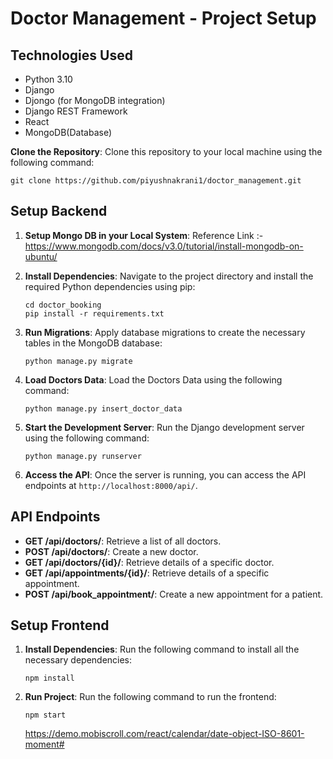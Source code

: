 # Doctor Management - Project Setup

## Technologies Used

- Python 3.10
- Django
- Djongo (for MongoDB integration)
- Django REST Framework
- React
- MongoDB(Database)

**Clone the Repository**: Clone this repository to your local machine using the following command:

```
git clone https://github.com/piyushnakrani1/doctor_management.git
```

## Setup Backend
1. **Setup Mongo DB in your Local System**: Reference Link :- https://www.mongodb.com/docs/v3.0/tutorial/install-mongodb-on-ubuntu/

2. **Install Dependencies**: Navigate to the project directory and install the required Python dependencies using pip:

    ```
    cd doctor_booking
    pip install -r requirements.txt
    ```
    
3. **Run Migrations**: Apply database migrations to create the necessary tables in the MongoDB database:

    ```
    python manage.py migrate
    ```
4. **Load Doctors Data**: Load the Doctors Data using the following command:

    ```
    python manage.py insert_doctor_data
    ```
5. **Start the Development Server**: Run the Django development server using the following command:

    ```
    python manage.py runserver
    ```

8. **Access the API**: Once the server is running, you can access the API endpoints at `http://localhost:8000/api/`.

## API Endpoints

- **GET /api/doctors/**: Retrieve a list of all doctors.
- **POST /api/doctors/**: Create a new doctor.
- **GET /api/doctors/{id}/**: Retrieve details of a specific doctor.
- **GET /api/appointments/{id}/**: Retrieve details of a specific appointment.
- **POST /api/book_appointment/**: Create a new appointment for a patient.

## Setup Frontend

1. **Install Dependencies**: Run the following command to install all the necessary dependencies:

    ```
    npm install
    ```
2. **Run Project**: Run the following command to run the frontend:

    ```
    npm start
    ```

    https://demo.mobiscroll.com/react/calendar/date-object-ISO-8601-moment#    

